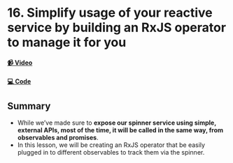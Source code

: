 # 16. Simplify usage of your reactive service by building an RxJS operator to manage it for you

#### [📹 Video](https://egghead.io/lessons/rxjs-simplify-usage-of-your-reactive-service-by-building-an-rxjs-operator-to-manage-it-for-you)

#### [💻 Code](https://github.com/rarmatei/egghead-thinking-reactively/blob/lesson-15/src/lesson-code/TaskProgressService.js)

## Summary

- While we’ve made sure to **expose our spinner service using simple, external APIs, most of the time, it will be called in the same way, from observables and promises**.
- In this lesson, we will be creating an RxJS operator that be easily plugged in to different observables to track them via the spinner.

